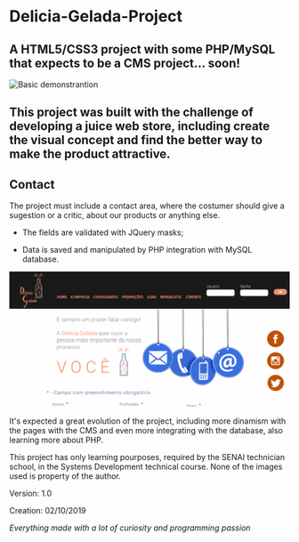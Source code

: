 # Delicia-Gelada-Project
A HTML5/CSS3 project with some PHP/MySQL that expects to be a CMS project... soon!
---

<img src="./projeto_delicia_gelada/gif/gif_demonstracao.gif" title="Basic demonstrantion" alt="Basic demonstrantion"/>

This project was built with the challenge of developing a juice web store, including create the visual concept and find the better way to make the product attractive. 
---

## Contact
The project must include a contact area, where the costumer should give a sugestion or a critic, about our products or anything else. 

- The fields are validated with JQuery masks;

- Data is saved and manipulated by PHP integration with MySQL database.

<img src="./projeto_delicia_gelada/gif/gif_contato.gif" title="Costumer contact" alt="Costumer contact"/>

It's expected a great evolution of the project, including more dinamism with the pages with the CMS and even more integrating with the database, also learning more about PHP.

This project has only learning pourposes, required by the SENAI technician school, in the Systems Development technical course. None of the images used is property of the author. 

Version: 1.0

Creation: 02/10/2019

*Everything made with a lot of curiosity and programming passion* 


